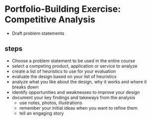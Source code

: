 # Portfolio-Building Exercise: Competitive Analysis

- Draft problem statements 


## steps

- Choose a problem statement to be used in the entire course
- select a competing product, application or service to analyze
- create a list of heuristics to use for your evaluation
- evaluate the design based on your list of heuristics
- analyze what you like about the design, why it works and where it breaks down
- identify opportunities and weaknesses to improve your design
- document your key findings and takeways from the analysis
  - use notes, photos, illustrations
  - remember your initial ideas when you want to refine them
  - tell an engaging story